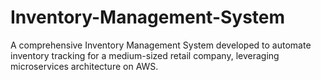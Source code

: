 # Inventory-Management-System
A comprehensive Inventory Management System developed to automate inventory tracking for a medium-sized retail company, leveraging microservices architecture on AWS.
